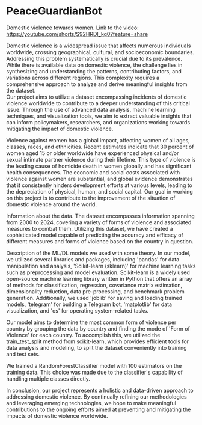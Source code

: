 # PeaceGuardianBot
Domestic violence towards women.
Link to the video: https://youtube.com/shorts/S92HRDI_kq0?feature=share

Domestic violence is a widespread issue that affects numerous individuals worldwide, 
crossing geographical, cultural, and socioeconomic boundaries. Addressing this problem 
systematically is crucial due to its prevalence. While there is available data on domestic violence, 
the challenge lies in synthesizing and understanding the patterns, contributing factors, and 
variations across different regions. This complexity requires a comprehensive approach to 
analyze and derive meaningful insights from the dataset.  
Our project aims to utilize a dataset encompassing incidents of domestic violence 
worldwide to contribute to a deeper understanding of this critical issue. Through the use of 
advanced data analysis, machine learning techniques, and visualization tools, we aim to extract 
valuable insights that can inform policymakers, researchers, and organizations working towards 
mitigating the impact of domestic violence. 

Violence against women has a global impact, affecting women of all ages, classes, races, 
and ethnicities. Recent estimates indicate that 30 percent of women aged 15 or older worldwide 
have experienced physical and/or sexual intimate partner violence during their lifetime. This type 
of violence is the leading cause of homicide death in women globally and has significant health 
consequences. The economic and social costs associated with violence against women are 
substantial, and global evidence demonstrates that it consistently hinders development efforts at 
various levels, leading to the depreciation of physical, human, and social capital. Our goal in 
working on this project is to contribute to the improvement of the situation of domestic violence 
around the world.

Information about the data.
The dataset encompasses information spanning from 2000 to 2024, covering a variety of forms of violence and associated measures to combat them. Utilizing this dataset, we have created a sophisticated model capable of predicting the accuracy and efficacy of different measures and forms of violence based on the country in question.

Description of the ML/DL models we used with some theory.
In our model, we utilized several libraries and packages, including 'pandas' for data manipulation and analysis, 'Scikit-learn (sklearn)' for machine learning tasks such as preprocessing and model evaluation. Scikit-learn is a widely used open-source machine learning library written in Python that offers an array of methods for classification, regression, covariance matrix estimation, dimensionality reduction, data pre-processing, and benchmark problem generation. Additionally, we used 'joblib' for saving and loading trained models, 'telegram' for building a Telegram bot, 'matplotlib' for data visualization, and 'os' for operating system-related tasks.

Our model aims to determine the most common form of violence per country by grouping the data by country and finding the mode of 'Form of Violence' for each country. To accomplish this, we utilized the train_test_split method from scikit-learn, which provides efficient tools for data analysis and modeling, to split the dataset conveniently into training and test sets.

We trained a RandomForestClassifier model with 100 estimators on the training data. This choice was made due to the classifier's capability of handling multiple classes directly.

In conclusion, our project represents a holistic and data-driven approach to addressing domestic violence. By continually refining our methodologies and leveraging emerging technologies, we hope to make meaningful contributions to the ongoing efforts aimed at preventing and mitigating the impacts of domestic violence worldwide.
